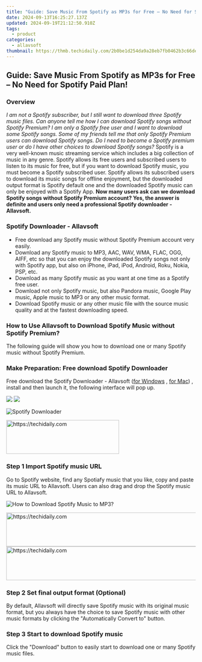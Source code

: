 ```yaml
---
title: "Guide: Save Music From Spotify as MP3s for Free – No Need for Spotify Paid Plan!"
date: 2024-09-13T16:25:27.137Z
updated: 2024-09-19T21:12:50.910Z
tags:
  - product
categories:
  - allavsoft
thumbnail: https://thmb.techidaily.com/2b0be1d254da9a28eb7fb0462b3c66de235332cf8b2fab4ba3941b84a9d75cac.jpg
---
```


## Guide: Save Music From Spotify as MP3s for Free – No Need for Spotify Paid Plan!

### Overview

_I am not a Spotify subscriber, but I still want to download three Spotify music files. Can anyone tell me how I can download Spotify songs without Spotify Premium?_ _I am only a Spotify free user and I want to download some Spotify songs. Some of my friends tell me that only Spotify Premium users can download Spotify songs. Do I need to become a Spotify premium user or do I have other choices to download Spotify songs?_ Spotify is a very well-known music streaming service which includes a big collection of music in any genre. Spotify allows its free users and subscribed users to listen to its music for free, but if you want to download Spotify music, you must become a Spotify subscribed user. Spotify allows its subscribed users to download its music songs for offline enjoyment, but the downloaded output format is Spotify default one and the downloaded Spotify music can only be enjoyed with a Spotify App. **Now many users ask can we download Spotify songs without Spotify Premium account? Yes, the answer is definite and users only need a professional Spotify downloader - Allavsoft.**

### Spotify Downloader - Allavsoft

* Free download any Spotify music without Spotify Premium account very easily.
* Download any Spotify music to MP3, AAC, WAV, WMA, FLAC, OGG, AIFF, etc so that you can enjoy the downloaded Spotify songs not only with Spotify app, but also on iPhone, iPad, iPod, Android, Roku, Nokia, PSP, etc.
* Download as many Spotify music as you want at one time as a Spotify free user.
* Download not only Spotify music, but also Pandora music, Google Play music, Apple music to MP3 or any other music format.
* Download Spotify music or any other music file with the source music quality and at the fastest downloading speed.

### How to Use Allavsoft to Download Spotify Music without Spotify Premium?

The following guide will show you how to download one or many Spotify music without Spotify Premium.

### Make Preparation: Free download Spotify Downloader

Free download the Spotify Downloader - Allavsoft ([for Windows](https://tools.techidaily.com/allavsoft/products/) , [for Mac](https://tools.techidaily.com/allavsoft/products/)) , install and then launch it, the following interface will pop up.

[![](https://www.allavsoft.com/how-to/../images/how-to/free-download-win.jpg)](https://tools.techidaily.com/allavsoft/products/) [![](https://www.allavsoft.com/how-to/../images/how-to/free-download-mac.jpg)](https://tools.techidaily.com/allavsoft/products/)

![Spotify Downloader](https://www.allavsoft.com/how-to/../images/allavsoft/screen-shot-600.jpg)

<!-- affiliate ads begin -->
<a href="https://aligracehair.sjv.io/c/5597632/1925484/19272" target="_top" id="1925484">
  <img src="//a.impactradius-go.com/display-ad/19272-1925484" border="0" alt="https://techidaily.com" width="300" height="90"/>
</a>
<img height="0" width="0" src="https://aligracehair.sjv.io/i/5597632/1925484/19272" style="position:absolute;visibility:hidden;" border="0" />
<!-- affiliate ads end -->

### Step 1 Import Spotify music URL

Go to Spotify website, find any Spotiafy music that you like, copy and paste its music URL to Allavsoft. Users can also drag and drop the Spotify music URL to Allavsoft.

![How to Download Spotify Music to MP3?](https://www.allavsoft.com/how-to/../images/how-to/download-rtmp-video/download-rtmp-video.jpg)

<!-- affiliate ads begin -->
<a href="https://appsumo.8odi.net/c/5597632/2144271/7443" target="_top" id="2144271">
  <img src="//a.impactradius-go.com/display-ad/7443-2144271" border="0" alt="https://techidaily.com" width="600" height="90"/>
</a>
<img height="0" width="0" src="https://appsumo.8odi.net/i/5597632/2144271/7443" style="position:absolute;visibility:hidden;" border="0" />
<!-- affiliate ads end -->

<!-- affiliate ads begin -->
<a href="https://appsumo.8odi.net/c/5597632/2151870/7443" target="_top" id="2151870">
  <img src="//a.impactradius-go.com/display-ad/7443-2151870" border="0" alt="https://techidaily.com" width="728" height="90"/>
</a>
<img height="0" width="0" src="https://appsumo.8odi.net/i/5597632/2151870/7443" style="position:absolute;visibility:hidden;" border="0" />
<!-- affiliate ads end -->

### Step 2 Set final output format (Optional)

By default, Allavsoft will directly save Spotify music with its original music format, but you always have the choice to save Spotify music with other music formats by clicking the "Automatically Convert to" button.

### Step 3 Start to download Spotify music

Click the "Download" button to easily start to download one or many Spotify music files.

<ins class="adsbygoogle"
     style="display:block"
     data-ad-format="autorelaxed"
     data-ad-client="ca-pub-7571918770474297"
     data-ad-slot="1223367746"></ins>

<ins class="adsbygoogle"
     style="display:block"
     data-ad-client="ca-pub-7571918770474297"
     data-ad-slot="8358498916"
     data-ad-format="auto"
     data-full-width-responsive="true"></ins>
